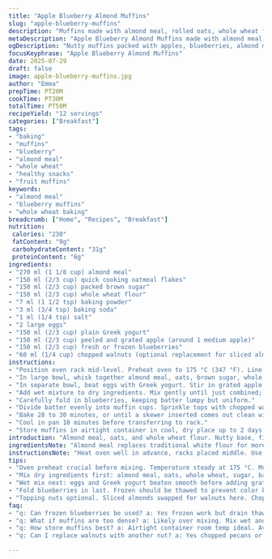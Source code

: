 ```yaml
---
title: "Apple Blueberry Almond Muffins"
slug: "apple-blueberry-muffins"
description: "Muffins made with almond meal, rolled oats, whole wheat flour, and brown sugar. Eggs mashed with Greek yogurt and grated apple add moisture. Fresh or frozen blueberries folded in last. Topped with sliced almonds for crunch. Baked until toothpick clean. Stored in airtight container, keep cool. Best eaten fresh."
metaDescription: "Apple Blueberry Almond Muffins made with almond meal, oats, whole wheat flour, brown sugar, Greek yogurt, grated apple, fresh blueberries and nutty topping."
ogDescription: "Nutty muffins packed with apples, blueberries, almond meal, and oats. Moist, textured, lightly sweetened. Crunchy nut topping. Baked until just set, fresh and wholesome."
focusKeyphrase: "Apple Blueberry Almond Muffins"
date: 2025-07-29
draft: false
image: apple-blueberry-muffins.jpg
author: "Emma"
prepTime: PT20M
cookTime: PT30M
totalTime: PT50M
recipeYield: "12 servings"
categories: ["Breakfast"]
tags:
- "baking"
- "muffins"
- "blueberry"
- "almond meal"
- "whole wheat"
- "healthy snacks"
- "fruit muffins"
keywords:
- "almond meal"
- "blueberry muffins"
- "whole wheat baking"
breadcrumb: ["Home", "Recipes", "Breakfast"]
nutrition: 
 calories: "230"
 fatContent: "9g"
 carbohydrateContent: "31g"
 proteinContent: "6g"
ingredients:
- "270 ml (1 1/8 cup) almond meal"
- "150 ml (2/3 cup) quick cooking oatmeal flakes"
- "150 ml (2/3 cup) packed brown sugar"
- "150 ml (2/3 cup) whole wheat flour"
- "7 ml (1 1/2 tsp) baking powder"
- "3 ml (3/4 tsp) baking soda"
- "1 ml (1/4 tsp) salt"
- "2 large eggs"
- "150 ml (2/3 cup) plain Greek yogurt"
- "150 ml (2/3 cup) peeled and grated apple (around 1 medium apple)"
- "150 ml (2/3 cup) fresh or frozen blueberries"
- "60 ml (1/4 cup) chopped walnuts (optional replacement for sliced almonds)"
instructions:
- "Position oven rack mid-level. Preheat oven to 175 °C (347 °F). Line 12 muffin cups with liners or grease well."
- "In large bowl, whisk together almond meal, oats, brown sugar, whole wheat flour, baking powder, baking soda, and salt. Set aside."
- "In separate bowl, beat eggs with Greek yogurt. Stir in grated apple."
- "Add wet mixture to dry ingredients. Mix gently until just combined; do not overmix."
- "Carefully fold in blueberries, keeping batter lumpy but uniform."
- "Divide batter evenly into muffin cups. Sprinkle tops with chopped walnuts for texture."
- "Bake 28 to 30 minutes, or until a skewer inserted comes out clean with few crumbs attached."
- "Cool in pan 10 minutes before transferring to rack."
- "Store muffins in airtight container in cool, dry place up to 2 days. Texture best day of baking."
introduction: "Almond meal, oats, and whole wheat flour. Nutty base, filling texture. Brown sugar adds sweetness with a slight molasses kick. Eggs and Greek yogurt combine, thick apple grated in. Blueberries fresh or frozen, popping bursts. Walnuts swapped for sliced almonds. Crunch on top. Mixing careful — don’t over beat. Muffin tops cracked and golden. Oven waits, timer set to just under half hour. Muffins cool then eaten fast. Keep sealed, day two still okay but fading."
ingredientsNote: "Almond meal replaces traditional white flour for more texture and healthy fats. Quick oats give chewiness but won’t make muffins dense. Brown sugar mellows tart fruits like blueberries. Whole wheat flour adds fiber, some earthiness. Baking powder and soda for lift. Greek yogurt for moisture and slight tang. Apple grated without peeling to keep nutrients and texture; peeled can be used for milder texture. Blueberries fresh or frozen works, frozen should be thawed and drained. Topping nuts optional — here swapped sliced almonds for chopped walnuts providing crunch and nuttiness without overpowering. Adjust sugar slightly if fruits too tart."
instructionsNote: "Heat oven well in advance, racks placed middle. Use liners or grease well to prevent sticking. Mix dry ingredients thoroughly before adding wet. Then add wet to dry only until no dry spots remain, do not over stir or muffins toughen. Folding blueberries in carefully preserves shape, color, and prevents bleeding into batter. Measure batter evenly for uniform baking. Sprinkle nuts on top before baking for texture contrast. Oven times vary with altitude and oven type so check at 28 minutes. Toothpick method helps avoid under or over baking. Cool in pan first to stabilize structure, then to wire rack to cool completely. Store in airtight container, avoid refrigeration which dries muffins out."
tips:
- "Oven preheat crucial before mixing. Temperature steady at 175 °C. Muffin liners or grease spots? Liner safer. Prevents sticking, easier clean. Greasing? Use oil or butter lightly only."
- "Mix dry ingredients first: almond meal, oats, whole wheat, sugar, baking agents, salt. Whisk for even rise. No lumps. Avoid overmixing after wet added - stops tough muffins."
- "Wet mix next: eggs and Greek yogurt beaten smooth before adding grated apple. Apple peeled or not? Affects texture and nutrition. Grate fine for moisture, uneven chunks create uneven cooking."
- "Fold blueberries in last. Frozen should be thawed to prevent color bleed. Blueberries delicate; overfolding crushes berries, turns batter purple and flat. Lumpy batter fine - keeps muffin tender."
- "Topping nuts optional. Sliced almonds swapped for walnuts here. Chop walnuts small, sprinkle just before baking to keep crunch. Nut oils toast slightly adding aroma. Can skip topping but loses crunch."
faq:
- "q: Can frozen blueberries be used? a: Yes frozen work but drain thawed berries well. Avoid water in batter, or muffins soggy. Fold gently to keep berries intact. Fresh preferable but frozen fine."
- "q: What if muffins are too dense? a: Likely over mixing. Mix wet and dry until just combined. Over beating develops gluten in whole wheat flour, tough texture. Check baking powder freshness, too."
- "q: How store muffins best? a: Airtight container room temp ideal. Avoid fridge, dries muffins fast. Two days max usually without texture loss. Freeze individually wrapped if longer storage needed."
- "q: Can I replace walnuts with another nut? a: Yes chopped pecans or almonds. Toast nuts lightly before sprinkling for better aroma. Omit if allergies present or nuts not at hand."

---
```

